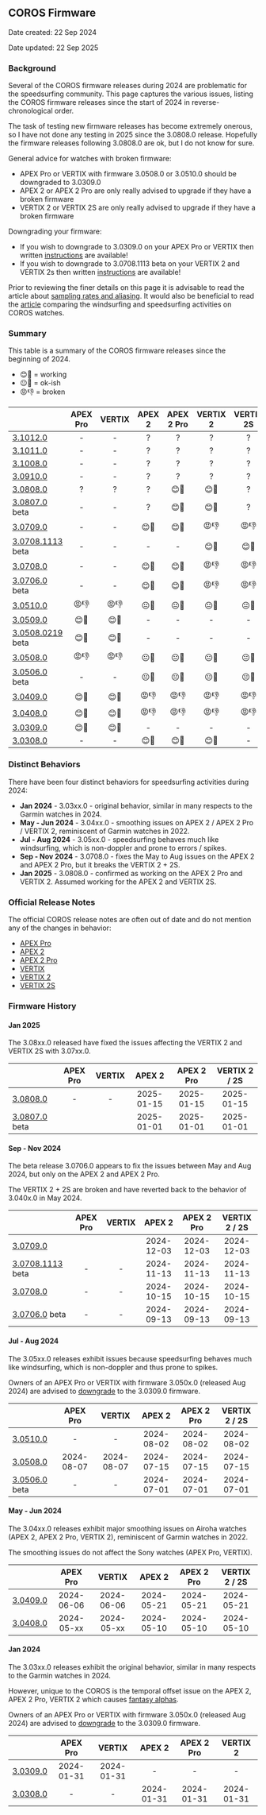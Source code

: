 ## COROS Firmware

Date created: 22 Sep 2024

Date updated: 22 Sep 2025



### Background

Several of the COROS firmware releases during 2024 are problematic for the speedsurfing community. This page captures the various issues, listing the COROS firmware releases since the start of 2024 in reverse-chronological order.

The task of testing new firmware releases has become extremely onerous, so I have not done any testing in 2025 since the 3.0808.0 release. Hopefully the firmware releases following 3.0808.0 are ok, but I do not know for sure.

General advice for watches with broken firmware:

- APEX Pro or VERTIX with firmware 3.0508.0 or 3.0510.0 should be downgraded to 3.0309.0
- APEX 2 or APEX 2 Pro are only really advised to upgrade if they have a broken firmware
- VERTIX 2 or VERTIX 2S are only really advised to upgrade if they have a broken firmware

Downgrading your firmware:

- If you wish to downgrade to 3.0309.0 on your APEX Pro or VERTIX then written [instructions](3.0309.0/install.md) are available!
- If you wish to downgrade to 3.0708.1113 beta on your VERTIX 2 and VERTIX 2s then written [instructions](3.0708.1113/install.md) are available!

Prior to reviewing the finer details on this page it is advisable to read the article about [sampling rates and aliasing](../../../general/aliasing/README.md). It would also be beneficial to read the [article](../windsurfing/README.md) comparing the windsurfing and speedsurfing activities on COROS watches.



### Summary

This table is a summary of the COROS firmware releases since the beginning of 2024.

- 😊🤙 = working
- 😐🤞 = ok-ish
- 😡👎 = broken

|               | APEX Pro | VERTIX | APEX 2 | APEX 2 Pro | VERTIX 2 | VERTIX 2S |
| :------- | :--------: | :--------: | :--------: | :--------: | :--------: | :--------: |
| [3.1012.0](3.1012.0/README.md) | - | - | ? | ? | ? | ? |
| [3.1011.0](3.1011.0/README.md) | - | - | ? | ? | ? | ? |
| [3.1008.0](3.1008.0/README.md) | - | - | ? | ? | ? | ? |
| [3.0910.0](3.0910.0/README.md) | - | - | ? | ? | ? | ? |
| [3.0808.0](3.0808.0/README.md) | ? | ? | ? | 😊🤙 | 😊🤙 | ? |
| [3.0807.0](3.0807.0/README.md) beta | - | - | ? | 😊🤙 | 😊🤙 | ? |
| [3.0709.0](3.0709.0/README.md) | - | - | 😊🤙 | 😊🤙 | 😡👎 | 😡👎 |
| [3.0708.1113](3.0708.1113/README.md) beta | - | - | - | - | 😊🤙 | 😊🤙 |
| [3.0708.0](3.0708.0/README.md) | - | - | 😊🤙 | 😊🤙 | 😡👎 | 😡👎 |
| [3.0706.0](3.0706.0/README.md) beta | - | - | 😊🤙 | 😊🤙 | 😡👎 | 😡👎 |
| [3.0510.0](3.0510.0/README.md) | 😡👎 | 😡👎 | 😐🤞 | 😐🤞 | 😐🤞 | 😐🤞 |
| [3.0509.0](3.0509.0/README.md) | 😊🤙 | 😊🤙 | - | - | - | - |
| [3.0508.0219](3.0508.0219/README.md) beta | 😊🤙 | 😊🤙 | - | - | - | - |
| [3.0508.0](3.0508.0/README.md) | 😡👎 | 😡👎 | 😐🤞 | 😐🤞 | 😐🤞 | 😐🤞 |
| [3.0506.0](3.0506.0/README.md) beta | - | - | 😐🤞 | 😐🤞 | 😐🤞 | 😐🤞 |
| [3.0409.0](3.0409.0/README.md) | 😊🤙 | 😊🤙 | 😡👎 | 😡👎 | 😡👎 | 😡👎 |
| [3.0408.0](3.0408.0/README.md) |    😊🤙    |   😊🤙   | 😡👎 | 😡👎 | 😡👎 | 😡👎 |
| [3.0309.0](3.0309.0/README.md) | 😊🤙 | 😊🤙 |     -      |     -      |     -      |     -     |
| [3.0308.0](3.0308.0/README.md) |     -      |     -      | 😊🤙 | 😊🤙 | 😊🤙 | - |



### Distinct Behaviors

There have been four distinct behaviors for speedsurfing activities during 2024:

- **Jan 2024** - 3.03xx.0 - original behavior, similar in many respects to the Garmin watches in 2024.
- **May - Jun 2024** - 3.04xx.0 - smoothing issues on APEX 2 / APEX 2 Pro / VERTIX 2, reminiscent of Garmin watches in 2022.
- **Jul - Aug 2024** - 3.05xx.0 - speedsurfing behaves much like windsurfing, which is non-doppler and prone to errors / spikes.
- **Sep - Nov 2024** - 3.0708.0 - fixes the May to Aug issues on the APEX 2 and APEX 2 Pro, but it breaks the VERTIX 2 + 2S.
- **Jan 2025** - 3.0808.0 - confirmed as working on the APEX 2 Pro and VERTIX 2. Assumed working for the APEX 2 and VERTIX 2S.



### Official Release Notes

The official COROS release notes are often out of date and do not mention any of the changes in behavior:

- [APEX Pro](https://support.coros.com/hc/en-us/articles/20084448124052-COROS-APEX-Pro-Release-Notes)
- [APEX 2](https://support.coros.com/hc/en-us/articles/20087491155092-COROS-APEX-2-Release-Notes)
- [APEX 2 Pro](https://support.coros.com/hc/en-us/articles/20087492454932-COROS-APEX-2-Pro-Release-Notes)
- [VERTIX](https://support.coros.com/hc/en-us/articles/20086432465044-COROS-VERTIX-Release-Notes)
- [VERTIX 2](https://support.coros.com/hc/en-us/articles/20087327564820-COROS-VERTIX-2-Release-Notes)
- [VERTIX 2S](https://support.coros.com/hc/en-us/articles/29019524935188-COROS-VERTIX-2S-Release-Notes)



### Firmware History

#### Jan 2025

The 3.08xx.0 released have fixed the issues affecting the VERTIX 2 and VERTIX 2S with 3.07xx.0.

|                                     | APEX Pro | VERTIX |   APEX 2   | APEX 2 Pro | VERTIX 2 / 2S |
| :---------------------------------- | :------: | :----: | :--------: | :--------: | :-----------: |
| [3.0808.0](3.0808.0/README.md)      |    -     |   -    | 2025-01-15 | 2025-01-15 |  2025-01-15   |
| [3.0807.0](3.0807.0/README.md) beta |          |        | 2025-01-01 | 2025-01-01 |  2025-01-01   |



#### Sep - Nov 2024

The beta release 3.0706.0 appears to fix the issues between May and Aug 2024, but only on the APEX 2 and APEX 2 Pro.

The VERTIX 2 + 2S are broken and have reverted back to the behavior of 3.040x.0 in May 2024.

|               | APEX Pro | VERTIX | APEX 2 | APEX 2 Pro | VERTIX 2 / 2S |
| :------- | :--------: | :--------: | :--------: | :--------: | :--------: |
| [3.0709.0](3.0709.0/README.md) |  |  | 2024-12-03 | 2024-12-03 | 2024-12-03 |
| [3.0708.1113](3.0708.1113/README.md) beta | - | - | 2024-11-13 | 2024-11-13 | 2024-11-13 |
| [3.0708.0](3.0708.0/README.md) | - | - | 2024-10-15 | 2024-10-15 | 2024-10-15 |
| [3.0706.0](3.0706.0/README.md) beta | - | - | 2024-09-13 | 2024-09-13 | 2024-09-13 |



#### Jul - Aug 2024

The 3.05xx.0 releases exhibit issues because speedsurfing behaves much like windsurfing, which is non-doppler and thus prone to spikes.

Owners of an APEX Pro or VERTIX with firmware 3.050x.0 (released Aug 2024) are advised to [downgrade](3.0309.0/install.md) to the 3.0309.0 firmware.

|               | APEX Pro   | VERTIX | APEX 2 | APEX 2 Pro | VERTIX 2 / 2S |
| :------- | :--------: | :--------: | :--------: | :--------: | :--------: |
| [3.0510.0](3.0510.0/README.md) | - | - | 2024-08-02 | 2024-08-02 | 2024-08-02 |
| [3.0508.0](3.0508.0/README.md) | 2024-08-07 | 2024-08-07 | 2024-07-15 | 2024-07-15 | 2024-07-15 |
| [3.0506.0](3.0506.0/README.md) beta | - | - | 2024-07-01 | 2024-07-01 | 2024-07-01 |



#### May - Jun 2024

The 3.04xx.0 releases exhibit major smoothing issues on Airoha watches (APEX 2, APEX 2 Pro, VERTIX 2), reminiscent of Garmin watches in 2022.

The smoothing issues do not affect the Sony watches (APEX Pro, VERTIX).


|          | APEX Pro   | VERTIX | APEX 2 | APEX 2 Pro | VERTIX 2 / 2S |
| :------- | :--------: | :--------: | :--------: | :--------: | :--------: |
| [3.0409.0](3.0409.0/README.md) | 2024-06-06 | 2024-06-06 | 2024-05-21 | 2024-05-21 | 2024-05-21 |
| [3.0408.0](3.0408.0/README.md) | 2024-05-xx | 2024-05-xx | 2024-05-10 | 2024-05-10 | 2024-05-10 |



#### Jan 2024

The 3.03xx.0 releases exhibit the original behavior, similar in many respects to the Garmin watches in 2024.

However, unique to the COROS is the temporal offset issue on the APEX 2, APEX 2 Pro, VERTIX 2 which causes [fantasy alphas](../alpha/README.md).

Owners of an APEX Pro or VERTIX with firmware 3.050x.0 (released Aug 2024) are advised to [downgrade](3.0309.0/install.md) to the 3.0309.0 firmware.


|                                |  APEX Pro  |   VERTIX   |   APEX 2   | APEX 2 Pro |  VERTIX 2  |
| :----------------------------- | :--------: | :--------: | :--------: | :--------: | :--------: |
| [3.0309.0](3.0309.0/README.md) | 2024-01-31 | 2024-01-31 |     -      |     -      |     -      |
| [3.0308.0](3.0308.0/README.md) |     -      |     -      | 2024-01-31 | 2024-01-31 | 2024-01-31 |

